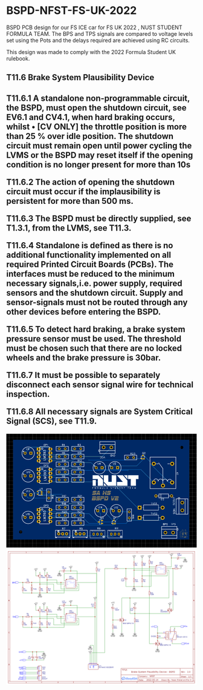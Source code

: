 # BSPD-NFST-FS-UK-2022
BSPD PCB design for our FS ICE car for FS UK 2022 , NUST STUDENT FORMULA TEAM.
The BPS and TPS signals are compared to voltage levels set using the Pots and the delays required are achieved using RC circuits.

This design was made to comply with the 2022 Formula Student UK rulebook.

<H2>T11.6 Brake System Plausibility Device<H2>

T11.6.1 A standalone non-programmable circuit, the BSPD, must open the shutdown circuit, see 
EV6.1 and CV4.1, when hard braking occurs, whilst
• [CV ONLY] the throttle position is more than 25 % over idle position.
The shutdown circuit must remain open until power cycling the LVMS or the BSPD may reset 
itself if the opening condition is no longer present for more than 10s

T11.6.2 The action of opening the shutdown circuit must occur if the implausibility is persistent for 
more than 500 ms.

T11.6.3 The BSPD must be directly supplied, see T1.3.1, from the LVMS, see T11.3.

T11.6.4 Standalone is defined as there is no additional functionality implemented on all required 
Printed Circuit Boards (PCBs). The interfaces must be reduced to the minimum necessary 
signals,i.e. power supply, required sensors and the shutdown circuit. Supply and sensor-signals must not be routed through any other devices before entering the BSPD.

T11.6.5 To detect hard braking, a brake system pressure sensor must be used. The threshold must 
be chosen such that there are no locked wheels and the brake pressure is 30bar.

T11.6.7 It must be possible to separately disconnect each sensor signal wire for technical 
inspection.

T11.6.8 All necessary signals are System Critical Signal (SCS), see T11.9.




![alt text](https://github.com/Holo1123/BSPD-NFST-FS-UK-2022/blob/main/easyeda_7TEWsL2oap.png?raw=true)
![alt text](https://github.com/Holo1123/BSPD-NFST-FS-UK-2022/blob/main/Schematic_PC%20n_2022-06-23.png?raw=true)
  
